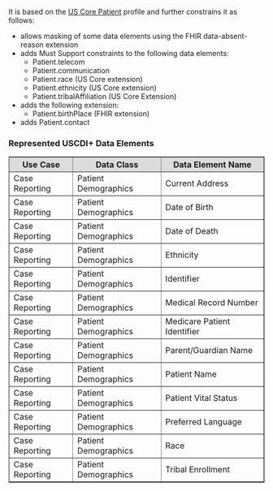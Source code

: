 It is based on the [US Core Patient]({{site.data.fhir.ver.hl7fhiruscore}}/StructureDefinition-us-core-patient.html) profile and further constrains it as follows: 
* allows masking of some data elements using the FHIR data-absent-reason extension
* adds Must Support constraints to the following data elements:
    * Patient.telecom
    * Patient.communication
    * Patient.race (US Core extension)
    * Patient.ethnicity (US Core extension)
    * Patient.tribalAffiliation (US Core Extension)
* adds the following extension:
    * Patient.birthPlace (FHIR extension)
* adds Patient.contact

### Represented USCDI+ Data Elements

<table border="1">
    <thead>
        <tr style="background-color:#DCDCDC">
            <th style="text-align: center; vertical-align: middle;">Use Case</th>
            <th style="text-align: center; vertical-align: middle;">Data Class</th>
            <th style="text-align: center; vertical-align: middle;">Data Element Name</th>
        </tr>
    </thead>
    <tbody>
        <tr>
            <td>Case Reporting</td>
            <td>Patient Demographics</td>
            <td>Current Address</td>
        </tr>
        <tr>
            <td>Case Reporting</td>
            <td>Patient Demographics</td>
            <td>Date of Birth</td>
        </tr>
        <tr>
            <td>Case Reporting</td>
            <td>Patient Demographics</td>
            <td>Date of Death</td>
        </tr>
        <tr>
            <td>Case Reporting</td>
            <td>Patient Demographics</td>
            <td>Ethnicity</td>
        </tr>
        <tr>
            <td>Case Reporting</td>
            <td>Patient Demographics</td>
            <td>Identifier</td>
        </tr>
        <tr>
            <td>Case Reporting</td>
            <td>Patient Demographics</td>
            <td>Medical Record Number</td>
        </tr>
        <tr>
            <td>Case Reporting</td>
            <td>Patient Demographics</td>
            <td>Medicare Patient Identifier</td>
        </tr>
        <tr>
            <td>Case Reporting</td>
            <td>Patient Demographics</td>
            <td>Parent/Guardian Name</td>
        </tr>
        <tr>
            <td>Case Reporting</td>
            <td>Patient Demographics</td>
            <td>Patient Name</td>
        </tr>
        <tr>
            <td>Case Reporting</td>
            <td>Patient Demographics</td>
            <td>Patient Vital Status</td>
        </tr>
        <tr>
            <td>Case Reporting</td>
            <td>Patient Demographics</td>
            <td>Preferred Language</td>
        </tr>
        <tr>
            <td>Case Reporting</td>
            <td>Patient Demographics</td>
            <td>Race</td>
        </tr>
        <tr>
            <td>Case Reporting</td>
            <td>Patient Demographics</td>
            <td>Tribal Enrollment</td>
        </tr>
    </tbody>
</table>